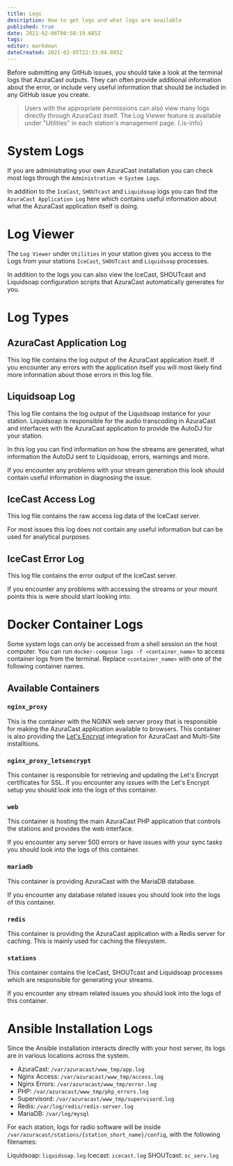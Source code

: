 ```yaml
---
title: Logs
description: How to get logs and what logs are available
published: true
date: 2021-02-06T00:58:19.685Z
tags: 
editor: markdown
dateCreated: 2021-02-05T22:33:04.885Z
---
```


Before submitting any GitHub issues, you should take a look at the terminal logs that AzuraCast outputs. They can often provide additional information about the error, or include very useful information that should be included in any GitHub issue you create.

> Users with the appropriate permissions can also view many logs directly through AzuraCast itself. The Log Viewer feature is available under "Utilities" in each station's management page.
{.is-info}

# System Logs

If you are administrating your own AzuraCast installation you can check most logs through the `Administration` -> `System Logs`.

In addition to the `IceCast`, `SHOUTcast` and `Liquidsoap` logs you can find the `AzuraCast Application Log` here which contains useful information about what the AzuraCast application itself is doing.

# Log Viewer

The `Log Viewer` under `Utilities` in your station gives you access to the Logs from your stations `IceCast`, `SHOUTcast` and `Liquidsoap` processes.

In addition to the logs you can also view the IceCast, SHOUTcast and Liquidsoap configuration scripts that AzuraCast automatically generates for you.

# Log Types

## AzuraCast Application Log
 
This log file contains the log output of the AzuraCast application itself. If you encounter any errors with the application itself you will most likely find more information about those errors in this log file.

## Liquidsoap Log

This log file contains the log output of the Liquidsoap instance for your station. Liquidsoap is responsible for the audio transcoding in AzuraCast and interfaces with the AzuraCast application to provide the AutoDJ for your station.

In this log you can find information on how the streams are generated, what information the AutoDJ sent to Liquidsoap, errors, warnings and more.

If you encounter any problems with your stream generation this look should contain useful information in diagnosing the issue.

## IceCast Access Log

This log file contains the raw access log data of the IceCast server.

For most issues this log does not contain any useful information but can be used for analytical purposes.

## IceCast Error Log

This log file contains the error output of the IceCast server.

If you encounter any problems with accessing the streams or your mount points this is were should start looking into.

# Docker Container Logs

Some system logs can only be accessed from a shell session on the host computer. You can run `docker-compose logs -f <container_name>` to access container logs from the terminal. Replace `<container_name>` with one of the following container names.

## Available Containers

### `nginx_proxy`

This is the container with the NGINX web server proxy that is responsible for making the AzuraCast application available to browsers. This container is also providing the [Let's Encrypt](/en/administration/ssl-and-lets-encrypt) integration for AzuraCast and Multi-Site installtions.

### `nginx_proxy_letsencrypt`

This container is responsible for retrieving and updating the Let's Encrypt certificates for SSL. If you encounter any issues with the Let's Encrypt setup you should look into the logs of this container.

### `web`

This container is hosting the main AzuraCast PHP application that controls the stations and provides the web interface.

If you encounter any server 500 errors or have issues with your sync tasks you should look into the logs of this container.

### `mariadb`

This container is providing AzuraCast with the MariaDB database.

If you encounter any database related issues you should look into the logs of this container.

### `redis`

This container is providing the AzuraCast application with a Redis server for caching. This is mainly used for caching the filesystem.

### `stations`

This container contains the IceCast, SHOUTcast and Liquidsoap processes which are responsible for generating your streams.

If you encounter any stream related issues you should look into the logs of this container.

# Ansible Installation Logs

Since the Ansible installation interacts directly with your host server, its logs are in various locations across the system.

- AzuraCast: `/var/azuracast/www_tmp/app.log`
- Nginx Access: `/var/azuracast/www_tmp/access.log`
- Nginx Errors: `/var/azuracast/www_tmp/error.log`
- PHP: `/var/azuracast/www_tmp/php_errors.log`
- Supervisord: `/var/azuracast/www_tmp/supervisord.log`
- Redis: `/var/log/redis/redis-server.log`
- MariaDB: `/var/log/mysql`

For each station, logs for radio software will be inside `/var/azuracast/stations/{station_short_name}/config`, with the following filenames:

Liquidsoap: `liquidsoap.log`
Icecast: `icecast.log`
SHOUTcast: `sc_serv.log`